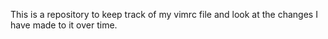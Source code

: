 This is a repository to keep track of my vimrc file and look at the changes I have made to it over time.
